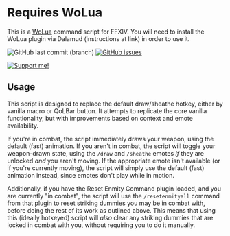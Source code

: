 # Requires WoLua
This is a [WoLua](https://github.com/PrincessRTFM/WoLua) command script for FFXIV. You will need to install the WoLua plugin via Dalamud (instructions at link) in order to use it.

![GitHub last commit (branch)](https://img.shields.io/github/last-commit/PrincessRTFM/WoLua.battlemode/master?label=updated)
[![GitHub issues](https://img.shields.io/github/issues-raw/PrincessRTFM/WoLua.battlemode?label=known%20issues)](https://github.com/PrincessRTFM/WoLua.battlemode/issues?q=is%3Aissue+is%3Aopen+sort%3Aupdated-desc)

[![Support me!](https://ko-fi.com/img/githubbutton_sm.svg)](https://ko-fi.com/V7V7IK9UU)

## Usage
This script is designed to replace the default draw/sheathe hotkey, either by vanilla macro or QoLBar button. It attempts to replicate the core vanilla functionality, but with improvements based on context and emote availability.

If you're in combat, the script immediately draws your weapon, using the default (fast) animation. If you aren't in combat, the script will toggle your weapon-drawn state, using the `/draw` and `/sheathe` emotes _if_ they are unlocked _and_ you aren't moving. If the appropriate emote isn't available (or if you're currently moving), the script will simply use the default (fast) animation instead, since emotes don't play while in motion.

Additionally, if you have the Reset Enmity Command plugin loaded, and you are currently "in combat", the script will use the `/resetenmityall` command from that plugin to reset striking dummies you may be in combat with, before doing the rest of its work as outlined above. This means that using this (ideally hotkeyed) script will _also_ clear any striking dummies that are locked in combat with you, without requiring you to do it manually.

